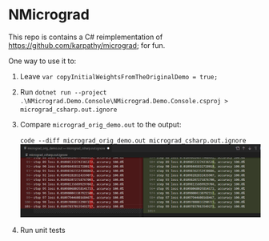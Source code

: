 # NMicrograd

This repo is contains a C# reimplementation of https://github.com/karpathy/micrograd; for fun.

One way to use it to:

1. Leave `var copyInitialWeightsFromTheOriginalDemo = true;`
2. Run `dotnet run --project .\NMicrograd.Demo.Console\NMicrograd.Demo.Console.csproj > micrograd_csharp.out.ignore`
3. Compare `micrograd_orig_demo.out` to the output:
   
   `code --diff micrograd_orig_demo.out micrograd_csharp.out.ignore`
   ![Alt text](Extras/DemoCompare1.png "Comparison of the original micrograd's output and NMicrograd's output")
4. Run unit tests
   